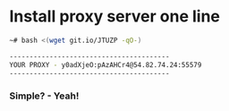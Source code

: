 # Install proxy server one line

```bash
~# bash <(wget git.io/JTUZP -qO-)

----------------------------------------
YOUR PROXY - y0adXjeO:pAzAHCr4@54.82.74.24:55579
----------------------------------------
```

### Simple? - Yeah!
